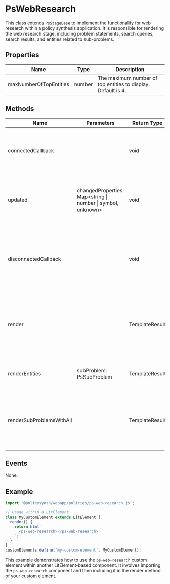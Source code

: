 # PsWebResearch

This class extends `PsStageBase` to implement the functionality for web research within a policy synthesis application. It is responsible for rendering the web research stage, including problem statements, search queries, search results, and entities related to sub-problems.

## Properties

| Name                  | Type   | Description                                                                 |
|-----------------------|--------|-----------------------------------------------------------------------------|
| maxNumberOfTopEntities| number | The maximum number of top entities to display. Default is 4.                |

## Methods

| Name                  | Parameters                                      | Return Type | Description                                                                                   |
|-----------------------|-------------------------------------------------|-------------|-----------------------------------------------------------------------------------------------|
| connectedCallback     |                                                 | void        | Extends the base class method to initialize the web research stage.                          |
| updated               | changedProperties: Map<string \| number \| symbol, unknown> | void        | Extends the base class method to handle updates to the component's properties.               |
| disconnectedCallback  |                                                 | void        | Extends the base class method to perform cleanup when the component is removed from the DOM.  |
| render                |                                                 | TemplateResult | Renders the web research stage, including problem statements, search queries, and results.    |
| renderEntities        | subProblem: PsSubProblem                   | TemplateResult | Renders entities related to a given sub-problem.                                              |
| renderSubProblemsWithAll |                                                 | TemplateResult | Renders all sub-problems along with their related entities, search queries, and results.      |

## Events

None.

## Example

```typescript
import '@policysynth/webapp/policies/ps-web-research.js';

// Usage within a LitElement
class MyCustomElement extends LitElement {
  render() {
    return html`
      <ps-web-research></ps-web-research>
    `;
  }
}
customElements.define('my-custom-element', MyCustomElement);
```

This example demonstrates how to use the `ps-web-research` custom element within another LitElement-based component. It involves importing the `ps-web-research` component and then including it in the render method of your custom element.